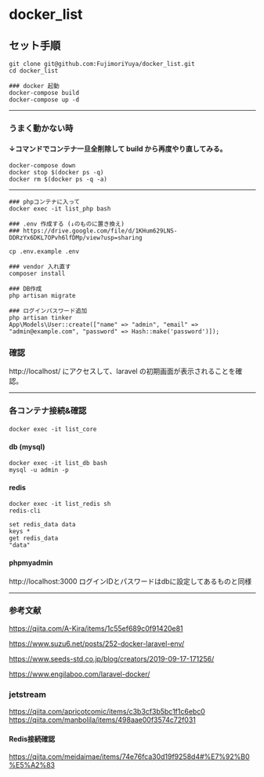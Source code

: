 # docker_list

## セット手順

```
git clone git@github.com:FujimoriYuya/docker_list.git
cd docker_list

### docker 起動
docker-compose build
docker-compose up -d
```

---

### うまく動かない時

#### ↓コマンドでコンテナ一旦全削除して build から再度やり直してみる。
```
docker-compose down
docker stop $(docker ps -q)
docker rm $(docker ps -q -a)
```

---

```
### phpコンテナに入って
docker exec -it list_php bash

### .env 作成する (↓のものに置き換え)
### https://drive.google.com/file/d/1KHum629LNS-DDRzYx6DKL7OPvh6lfDMp/view?usp=sharing

cp .env.example .env

### vendor 入れ直す
composer install

### DB作成
php artisan migrate

### ログインパスワード追加
php artisan tinker
App\Models\User::create(["name" => "admin", "email" => "admin@example.com", "password" => Hash::make('password')]);

```

### 確認

http://localhost/ にアクセスして、laravel の初期画面が表示されることを確認。


---

### 各コンテナ接続&確認

#### 
```
docker exec -it list_core
```

#### db (mysql)

```
docker exec -it list_db bash
mysql -u admin -p

```

#### redis

```
docker exec -it list_redis sh
redis-cli

set redis_data data
keys *
get redis_data
"data"

```

#### phpmyadmin

http://localhost:3000
ログインIDとパスワードはdbに設定してあるものと同様

---

### 参考文献

https://qiita.com/A-Kira/items/1c55ef689c0f91420e81

https://www.suzu6.net/posts/252-docker-laravel-env/

https://www.seeds-std.co.jp/blog/creators/2019-09-17-171256/

https://www.engilaboo.com/laravel-docker/

### jetstream
https://qiita.com/apricotcomic/items/c3b3cf3b5bc1f1c6ebc0
https://qiita.com/manbolila/items/498aae00f3574c72f031


#### Redis接続確認
https://qiita.com/meidaimae/items/74e76fca30d19f9258d4#%E7%92%B0%E5%A2%83
